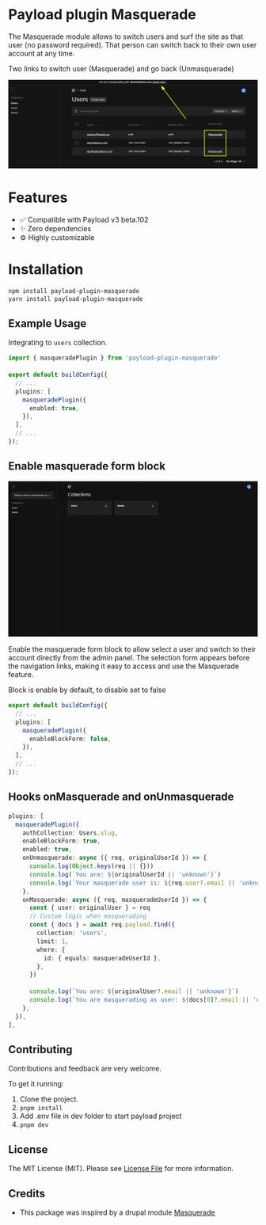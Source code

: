 # Payload plugin Masquerade

The Masquerade module allows to switch users and surf the site as that user (no password required). That person can switch back to their own user account at any time.

Two links to switch user (Masquerade) and go back (Unmasquerade)

![Masquerade](https://raw.githubusercontent.com/manutepowa/payload-plugin-masquerade/main/screenshots/masquerade.png)

# Features

- ✅ Compatible with Payload v3 beta.102
- ✨ Zero dependencies
- ⚙ Highly customizable

# Installation

```
npm install payload-plugin-masquerade
yarn install payload-plugin-masquerade
```

## Example Usage

Integrating to `users` collection.

```ts
import { masqueradePlugin } from 'payload-plugin-masquerade'

export default buildConfig({
  // ...
  plugins: [
    masqueradePlugin({
      enabled: true,
    }),
  ],
  // ...
});
```

## Enable masquerade form block


![MasqueradeForm](https://raw.githubusercontent.com/manutepowa/payload-plugin-masquerade/main/screenshots/masquerade-form.gif)

Enable the masquerade form block to allow select a user and switch to their account directly from the admin panel. The selection form appears before the navigation links, making it easy to access and use the Masquerade feature.

Block is enable by default, to disable set to false

```ts
export default buildConfig({
  // ...
  plugins: [
    masqueradePlugin({
      enableBlockForm: false,
    }),
  ],
  // ...
});
```

## Hooks onMasquerade and onUnmasquerade
```ts
plugins: [
  masqueradePlugin({
    authCollection: Users.slug,
    enableBlockForm: true,
    enabled: true,
    onUnmasquerade: async ({ req, originalUserId }) => {
      console.log(Object.keys(req || {}))
      console.log(`You are: ${originalUserId || 'unknown'}`)
      console.log(`Your masquerade user is: ${req.user?.email || 'unknown'}`)
    },
    onMasquerade: async ({ req, masqueradeUserId }) => {
      const { user: originalUser } = req
      // Custom logic when masquerading
      const { docs } = await req.payload.find({
        collection: 'users',
        limit: 1,
        where: {
          id: { equals: masqueradeUserId },
        },
      })

      console.log(`You are: ${originalUser?.email || 'unknown'}`)
      console.log(`You are masquerading as user: ${docs[0]?.email || 'unknown'}`)
    },
  }),
],
```


## Contributing

Contributions and feedback are very welcome.

To get it running:

1. Clone the project.
2. `pnpm install`
3. Add .env file in dev folder to start payload project
4. `pnpm dev`

## License

The MIT License (MIT). Please see [License File](LICENSE) for more information.

## Credits
- This package was inspired by a drupal module [Masquerade](https://www.drupal.org/project/masquerade)
